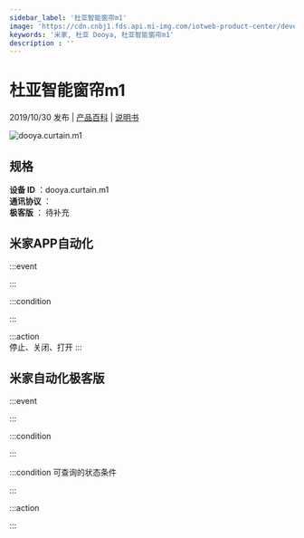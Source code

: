 ```yaml
---
sidebar_label: '杜亚智能窗帘m1'
image: 'https://cdn.cnbj1.fds.api.mi-img.com/iotweb-product-center/developer_1571792584078xeYuIFnz.png?GalaxyAccessKeyId=AKVGLQWBOVIRQ3XLEW&Expires=9223372036854775807&Signature=kqUzrRg5dIUjc221dhca8ASPg5Q='
keywords: '米家, 杜亚 Dooya, 杜亚智能窗帘m1'
description : ''
---
```

# 杜亚智能窗帘m1

2019/10/30 发布 | [产品百科](https://home.mi.com/webapp/content/baike/product/index.html?model=dooya.curtain.m1/) | [说明书](https://home.mi.com/views/introduction.html?model=dooya.curtain.m1&region=cn)

![dooya.curtain.m1](https://cdn.cnbj1.fds.api.mi-img.com/iotweb-product-center/developer_1571792584078xeYuIFnz.png?GalaxyAccessKeyId=AKVGLQWBOVIRQ3XLEW&Expires=9223372036854775807&Signature=kqUzrRg5dIUjc221dhca8ASPg5Q=)

## 规格  
> 
**设备 ID** ：dooya.curtain.m1  
**通讯协议** ：  
**极客版**  ： 待补充 


## 米家APP自动化  

:::event  

:::

:::condition  

:::

:::action   
停止、关闭、打开
:::

## 米家自动化极客版  

:::event  

:::

:::condition  

:::

:::condition 可查询的状态条件  

:::

:::action  

:::

        
